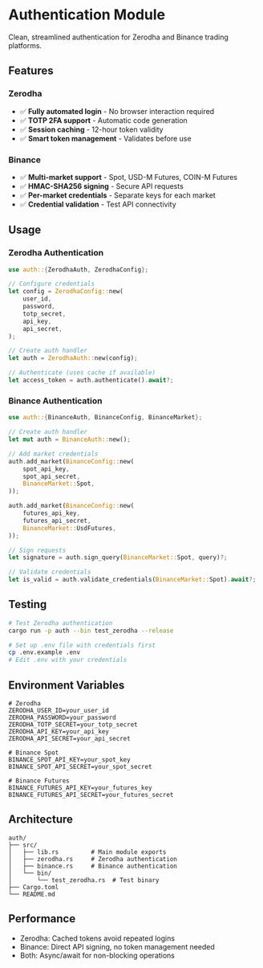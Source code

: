 # Authentication Module

Clean, streamlined authentication for Zerodha and Binance trading platforms.

## Features

### Zerodha
- ✅ **Fully automated login** - No browser interaction required
- ✅ **TOTP 2FA support** - Automatic code generation
- ✅ **Session caching** - 12-hour token validity
- ✅ **Smart token management** - Validates before use

### Binance
- ✅ **Multi-market support** - Spot, USD-M Futures, COIN-M Futures
- ✅ **HMAC-SHA256 signing** - Secure API requests
- ✅ **Per-market credentials** - Separate keys for each market
- ✅ **Credential validation** - Test API connectivity

## Usage

### Zerodha Authentication

```rust
use auth::{ZerodhaAuth, ZerodhaConfig};

// Configure credentials
let config = ZerodhaConfig::new(
    user_id,
    password,
    totp_secret,
    api_key,
    api_secret,
);

// Create auth handler
let auth = ZerodhaAuth::new(config);

// Authenticate (uses cache if available)
let access_token = auth.authenticate().await?;
```

### Binance Authentication

```rust
use auth::{BinanceAuth, BinanceConfig, BinanceMarket};

// Create auth handler
let mut auth = BinanceAuth::new();

// Add market credentials
auth.add_market(BinanceConfig::new(
    spot_api_key,
    spot_api_secret,
    BinanceMarket::Spot,
));

auth.add_market(BinanceConfig::new(
    futures_api_key,
    futures_api_secret,
    BinanceMarket::UsdFutures,
));

// Sign requests
let signature = auth.sign_query(BinanceMarket::Spot, query)?;

// Validate credentials
let is_valid = auth.validate_credentials(BinanceMarket::Spot).await?;
```

## Testing

```bash
# Test Zerodha authentication
cargo run -p auth --bin test_zerodha --release

# Set up .env file with credentials first
cp .env.example .env
# Edit .env with your credentials
```

## Environment Variables

```env
# Zerodha
ZERODHA_USER_ID=your_user_id
ZERODHA_PASSWORD=your_password
ZERODHA_TOTP_SECRET=your_totp_secret
ZERODHA_API_KEY=your_api_key
ZERODHA_API_SECRET=your_api_secret

# Binance Spot
BINANCE_SPOT_API_KEY=your_spot_key
BINANCE_SPOT_API_SECRET=your_spot_secret

# Binance Futures
BINANCE_FUTURES_API_KEY=your_futures_key
BINANCE_FUTURES_API_SECRET=your_futures_secret
```

## Architecture

```
auth/
├── src/
│   ├── lib.rs         # Main module exports
│   ├── zerodha.rs     # Zerodha authentication
│   ├── binance.rs     # Binance authentication
│   └── bin/
│       └── test_zerodha.rs  # Test binary
├── Cargo.toml
└── README.md
```

## Performance

- Zerodha: Cached tokens avoid repeated logins
- Binance: Direct API signing, no token management needed
- Both: Async/await for non-blocking operations